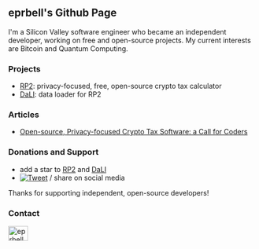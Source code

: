 ## eprbell's Github Page 

I'm a Silicon Valley software engineer who became an independent developer, working on free and open-source projects. My current interests are Bitcoin and Quantum Computing.

### Projects
* [RP2](https://github.com/eprbell/rp2): privacy-focused, free, open-source crypto tax calculator
* [DaLI](https://github.com/eprbell/dali-rp2): data loader for RP2

### Articles
* [Open-source, Privacy-focused Crypto Tax Software: a Call for Coders](https://dev.to/eprbell/rp2-open-source-crypto-tax-software-f20)

### Donations and Support
<!--
* donate some crypto to help me continue my work on free, open-source, non-commercial projects:
  * Bitcoin: 34nw7bR4fL6BFLDJXcJP1ga4L6MWDzHAe5
  * Ether: 0xcF4bf47d39f9D22C4EcE03C71677c052915C66EB
-->
* add a star to [RP2](https://github.com/eprbell/rp2) and [DaLI](https://github.com/eprbell/dali-rp2)
* [![Tweet](https://img.shields.io/twitter/url/http/shields.io.svg?style=social)](https://twitter.com/intent/tweet?text=I%20use%20RP2,%20the%20privacy-focused,%20open%20source,%20free,%20non-commercial%20crypto%20tax%20calculator&url=https://github.com/eprbell/rp2/?anything) / share on social media 

Thanks for supporting independent, open-source developers!

### Contact
<a href="https://twitter.com/eprbell" target="blank"><img align="center" src="https://raw.githubusercontent.com/rahuldkjain/github-profile-readme-generator/master/src/images/icons/Social/twitter.svg" alt="eprbell" height="30" width="40" /></a>
